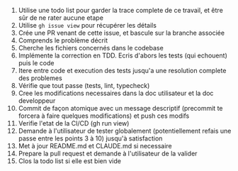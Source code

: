 1. Utilise une todo list pour garder la trace complete de ce travail, et être sûr de ne rater aucune etape
2. Utilise `gh issue view` pour récupérer les détails
3. Crée une PR venant de cette issue, et bascule sur la branche associée
4. Comprends le problème décrit
5. Cherche les fichiers concernés dans le codebase
6. Implémente la correction en TDD. Ecris d'abors les tests (qui echouent) puis le code
7. Itere entre code et execution des tests jusqu'a une resolution complete des problemes
8. Vérifie que tout passe (tests, lint, typecheck)
9. Cree les modifications necessaires dans la doc utilisateur et la doc developpeur
10. Commit de façon atomique avec un message descriptif (precommit te forcera à faire quelques modifications) et push ces modifs
11. Verifie l'etat de la CI/CD (gh run view)
12. Demande à l'utilisateur de tester globalement (potentiellement refais une passe entre les points 3 à 10) jusqu'à satisfaction
13. Met à jour README.md et CLAUDE.md si necessaire
14. Prepare la pull request et demande à l'utilisateur de la valider
15. Clos la todo list si elle est bien vide
